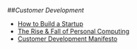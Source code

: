 ##_Customer Development_

- [How to Build a Startup](https://www.udacity.com/course/ep245)
- [The Rise & Fall of Personal Computing](http://www.asymco.com/2012/01/17/the-rise-and-fall-of-personal-computing/)
- [Customer Development Manifesto](http://steveblank.com/category/customer-development-manifesto/)